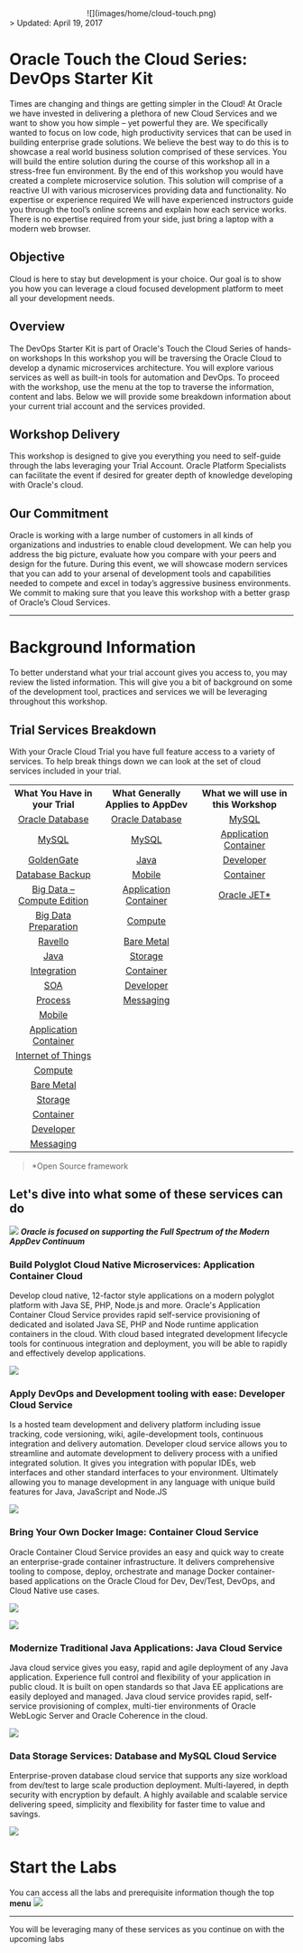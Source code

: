 <center>![](images/home/cloud-touch.png)</center>
> Updated: April 19, 2017

# Oracle Touch the Cloud Series: DevOps Starter Kit 
Times are changing and things are getting simpler in the Cloud! At Oracle we have invested in delivering a plethora of new Cloud Services and we want to show you how simple – yet powerful they are. We specifically wanted to focus on low code, high productivity services that can be used in building enterprise grade solutions. We believe the best way to do this is to showcase a real world business solution comprised of these services. You will build the entire solution during the course of this workshop all in a stress-free fun environment. By the end of this workshop you would have created a complete microservice solution. This solution will comprise of a reactive UI with various microservices providing data and functionality. No expertise or experience required We will have experienced instructors guide you through the tool’s online screens and explain how each service works. There is no expertise required from your side, just bring a laptop with a modern web browser.

## Objective
Cloud is here to stay but development is your choice. Our goal is to show you how you can leverage a cloud focused development platform to meet all your development needs.
                            
## Overview
The DevOps Starter Kit is part of Oracle's Touch the Cloud Series of hands-on workshops In this workshop you will be traversing the Oracle Cloud to develop a dynamic microservices architecture. You will explore various services as well as built-in tools for automation and DevOps. To proceed with the workshop, use the menu at the top to traverse the information, content and labs. Below we will provide some breakdown information about your current trial account and the services provided.

## Workshop Delivery
This workshop is designed to give you everything you need to self-guide through the labs leveraging your Trial Account. Oracle Platform Specialists can facilitate the event if desired for greater depth of knowledge developing with Oracle's cloud.

## Our Commitment
Oracle is working with a large number of customers in all kinds of organizations and industries to enable cloud development. We can help you address the big picture, evaluate how you compare with your peers and design for the future. During this event, we will showcase modern services that you can add to your arsenal of development tools and capabilities needed to compete and excel in today’s aggressive business environments. We commit to making sure that you leave this workshop with a better grasp of Oracle’s Cloud Services.
    
______
# Background Information
To better understand what your trial account gives you access to, you may review the listed information. This will give you a bit of background on some of the development tool, practices and services we will be leveraging throughout this workshop.

## Trial Services Breakdown
With your Oracle Cloud Trial you have full feature access to a variety of services. To help break things down we can look at the set of cloud services included in your trial.

<table width="100%">
    <tr>
        <th>What You Have in your Trial</th>
        <th>What Generally Applies to AppDev</th>
        <th>What we will use in this Workshop</th>
    </tr>
    <tr>
        <td align="center"><a href="https://cloud.oracle.com/database" target="_blank">Oracle Database</a></td>
        <td align="center"><a href="https://cloud.oracle.com/database" target="_blank">Oracle Database</a></td>
        <td align="center"><a href="https://cloud.oracle.com/mysql" target="_blank">MySQL</a></td>
    </tr>
    <tr>
        <td align="center"><a href="https://cloud.oracle.com/mysql" target="_blank">MySQL</a></td>
        <td align="center"><a href="https://cloud.oracle.com/mysql" target="_blank">MySQL</a></td>
        <td align="center"><a href="https://cloud.oracle.com/application-container-cloud" target="_blank">Application Container</a></td>
    </tr>
    <tr>
        <td align="center"><a href="https://cloud.oracle.com/goldengate" target="_blank">GoldenGate</a></td>
        <td align="center"><a href="https://cloud.oracle.com/java" target="_blank">Java</a></td>
        <td align="center"><a href="https://cloud.oracle.com/developer-service" target="_blank">Developer</a></td>
    </tr>
    <tr>
        <td align="center"><a href="https://cloud.oracle.com/database-backup" target="_blank">Database Backup</a></td>
        <td align="center"><a href="https://cloud.oracle.com/mobile" target="_blank">Mobile</a></td>
        <td align="center"><a href="https://cloud.oracle.com/container" target="_blank">Container</a></td>
    </tr>
    <tr>
        <td align="center"><a href="https://cloud.oracle.com/big-data-compute-edition" target="_blank">Big Data – Compute Edition</a></td>
        <td align="center"><a href="https://cloud.oracle.com/application-container-cloud" target="_blank">Application Container</a></td>
        <td align="center"><a href="http://www.oracle.com/webfolder/technetwork/jet/index.html" target="_blank">Oracle JET*</a></td>
    </tr>
    <tr>
        <td align="center"><a href="https://cloud.oracle.com/big-data-preparation" target="_blank">Big Data Preparation</a></td>
        <td align="center"><a href="https://cloud.oracle.com/compute" target="_blank">Compute</a></td>
        <td align="center"></td>
    </tr>
    <tr>
        <td align="center"><a href="https://cloud.oracle.com/ravello" target="_blank">Ravello</a></td>
        <td align="center"><a href="https://cloud.oracle.com/bare-metal" target="_blank">Bare Metal</a></td>
        <td align="center"></td>
    </tr>
    <tr>
        <td align="center"><a href="https://cloud.oracle.com/java" target="_blank">Java</a></td>
        <td align="center"><a href="https://cloud.oracle.com/storage" target="_blank">Storage</a></td>
        <td align="center"></td>
    </tr>
    <tr>
        <td align="center"><a href="https://cloud.oracle.com/integration" target="_blank">Integration</a></td>
        <td align="center"><a href="https://cloud.oracle.com/container" target="_blank">Container</a></td>
        <td align="center"></td>
    </tr>
    <tr>
        <td align="center"><a href="https://cloud.oracle.com/soa" target="_blank">SOA</a></td>
        <td align="center"><a href="https://cloud.oracle.com/developer-service" target="_blank">Developer</a></td>
        <td align="center"></td>
    </tr>
    <tr>
        <td align="center"><a href="https://cloud.oracle.com/process" target="_blank">Process</a></td>
        <td align="center"><a href="https://cloud.oracle.com/messaging" target="_blank">Messaging</a></td>
        <td align="center"></td>
    </tr>
    <tr>
        <td align="center"><a href="https://cloud.oracle.com/mobile" target="_blank">Mobile</a></td>
        <td align="center"></td>
        <td align="center"></td>
    </tr>
    <tr>
        <td align="center"><a href="https://cloud.oracle.com/application-container-cloud" target="_blank">Application Container</a></td>
        <td align="center"></td>
        <td align="center"></td>
    </tr>
    <tr>
        <td align="center"><a href="https://cloud.oracle.com/iot" target="_blank">Internet of Things</a></td>
        <td align="center"></td>
        <td align="center"></td>
    </tr>
    <tr>
        <td align="center"><a href="https://cloud.oracle.com/compute" target="_blank">Compute</a></td>
        <td align="center"></td>
        <td align="center"></td>
    </tr>
    <tr>
        <td align="center"><a href="https://cloud.oracle.com/bare-metal" target="_blank">Bare Metal</a></td>
        <td align="center"></td>
        <td align="center"></td>
    </tr>
    <tr>
        <td align="center"><a href="https://cloud.oracle.com/storage" target="_blank">Storage</a></td>
        <td align="center"></td>
        <td align="center"></td>
    </tr>
    <tr>
        <td align="center"><a href="https://cloud.oracle.com/container" target="_blank">Container</a></td>
        <td align="center"></td>
        <td align="center"></td>
    </tr>
    <tr>
        <td align="center"><a href="https://cloud.oracle.com/developer-service" target="_blank">Developer</a></td>
        <td align="center"></td>
        <td align="center"></td>
    </tr>
    <tr>
        <td align="center"><a href="https://cloud.oracle.com/messaging" target="_blank">Messaging</a></td>
        <td align="center"></td>
        <td align="center"></td>
    </tr>
</table>
 
> *Open Source framework 

## Let's dive into what some of these services can do
![](images/home/appDevContinuum.png)
***Oracle is focused on supporting the Full Spectrum of the Modern AppDev Continuum***

### Build Polyglot Cloud Native Microservices: Application Container Cloud
Develop cloud native, 12-factor style applications on a modern polyglot platform with Java SE, PHP, Node.js and more. Oracle's Application Container Cloud Service provides rapid self-service provisioning of dedicated and isolated Java SE, PHP and Node runtime application containers in the cloud. With cloud based integrated development lifecycle tools for continuous integration and deployment, you will be able to rapidly and effectively develop applications.

![](images/home/ac_cs.png)

### Apply DevOps and Development tooling with ease: Developer Cloud Service
Is a hosted team development and delivery platform including issue tracking, code versioning, wiki, agile-development tools, continuous integration and delivery automation. Developer cloud service allows you to streamline and automate development to delivery process with a unified integrated solution. It gives you integration with popular IDEs, web interfaces and other standard interfaces to your environment. Ultimately allowing you to manage development in any language with unique build features for Java, JavaScript and Node.JS

![](images/home/dev_cs.png)

### Bring Your Own Docker Image: Container Cloud Service
Oracle Container Cloud Service provides an easy and quick way to create an enterprise-grade container infrastructure. It delivers comprehensive tooling to compose, deploy, orchestrate and manage Docker container-based applications on the Oracle Cloud for Dev, Dev/Test, DevOps, and Cloud Native use cases.

![](images/home/oc_cs.png)

![](images/home/docker_pipeline.png)

### Modernize Traditional Java Applications: Java Cloud Service
Java cloud service gives you easy, rapid and agile deployment of any Java application. Experience full control and flexibility of your application in public cloud. It is built on open standards so that Java EE applications are easily deployed and managed. Java cloud service provides rapid, self-service provisioning of complex, multi-tier environments of Oracle WebLogic Server and Oracle Coherence in the cloud.

![](images/home/java_cs.png)

### Data Storage Services: Database and MySQL Cloud Service
Enterprise-proven database cloud service that supports any size workload from dev/test to large scale production deployment. Multi-layered, in depth security with encryption by default. A highly available and scalable service delivering speed, simplicity and flexibility for faster time to value and savings.

![](images/home/db_cs.png)

# Start the Labs

You can access all the labs and prerequisite information though the top **menu**
![](images/WorkshopMenu.png)
____
You will be leveraging many of these services as you continue on with the upcoming labs

